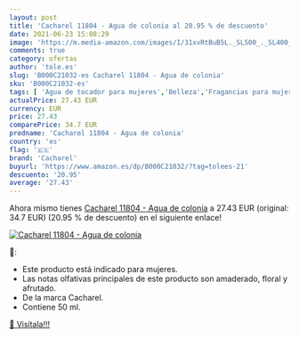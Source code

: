 ```yaml
---
layout: post
title: 'Cacharel 11804 - Agua de colonia al 20.95 % de descuento'
date: 2021-06-23 15:08:29
image: 'https://m.media-amazon.com/images/I/31xvRtBuB5L._SL500_._SL400_.jpg'
comments: true
category: ofertas
author: 'tole.es'
slug: 'B000C21032-es Cacharel 11804 - Agua de colonia'
sku: 'B000C21032-es'
tags: [ 'Agua de tocador para mujeres','Belleza','Fragancias para mujeres','Perfumes y fragancias','agua','cacharel','colonia','de', ]
actualPrice: 27.43 EUR
currency: EUR
price: 27.43
comparePrice: 34.7 EUR
prodname: 'Cacharel 11804 - Agua de colonia'
country: 'es'
flag: '🇪🇸'
brand: 'Cacharel'
buyurl: 'https://www.amazon.es/dp/B000C21032/?tag=tolees-21'
descuento: '20.95'
average: '27.43'
---
```


Ahora mismo tienes [Cacharel 11804 - Agua de colonia](https://www.amazon.es/dp/B000C21032/?tag=tolees-21) a 27.43 EUR (original: 34.7 EUR) (20.95 %  de descuento) en el siguiente enlace!

[![Cacharel 11804 - Agua de colonia](https://m.media-amazon.com/images/I/31xvRtBuB5L._SL500_._SL400_.jpg)](https://www.amazon.es/dp/B000C21032/?tag=tolees-21)

🔎:

- Este producto está indicado para mujeres.
- Las notas olfativas principales de este producto son amaderado, floral y afrutado.
- De la marca Cacharel.
- Contiene 50 ml.

[🛒 Visítala!!!](https://www.amazon.es/dp/B000C21032/?tag=tolees-21)
